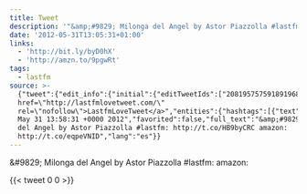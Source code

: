 ```yaml
---
title: Tweet
description: '"&amp;#9829; Milonga del Angel by Astor Piazzolla #lastfm:  amazon: "'
date: '2012-05-31T13:05:31+01:00'
links:
  - 'http://bit.ly/byD0hX'
  - 'http://amzn.to/9pgwRt'
tags:
  - lastfm
source: >-
  {"tweet":{"edit_info":{"initial":{"editTweetIds":["208195757591891968"],"editableUntil":"2012-05-31T14:58:31.357Z","editsRemaining":"5","isEditEligible":true}},"retweeted":false,"source":"<a
  href=\"http://lastfmlovetweet.com/\"
  rel=\"nofollow\">LastfmLoveTweet</a>","entities":{"hashtags":[{"text":"lastfm","indices":["49","56"]}],"symbols":[],"user_mentions":[],"urls":[{"url":"http://t.co/HB9byCRC","expanded_url":"http://bit.ly/byD0hX","display_url":"bit.ly/byD0hX","indices":["58","78"]},{"url":"http://t.co/eqpeVNID","expanded_url":"http://amzn.to/9pgwRt","display_url":"amzn.to/9pgwRt","indices":["87","107"]}]},"display_text_range":["0","107"],"favorite_count":"0","id_str":"208195757591891968","truncated":false,"retweet_count":"0","id":"208195757591891968","possibly_sensitive":false,"created_at":"Thu
  May 31 13:58:31 +0000 2012","favorited":false,"full_text":"&amp;#9829; Milonga
  del Angel by Astor Piazzolla #lastfm: http://t.co/HB9byCRC amazon:
  http://t.co/eqpeVNID","lang":"es"}}
---
```

&amp;#9829; Milonga del Angel by Astor Piazzolla #lastfm:  amazon: 
    
{{< tweet 0 0 >}}
    
